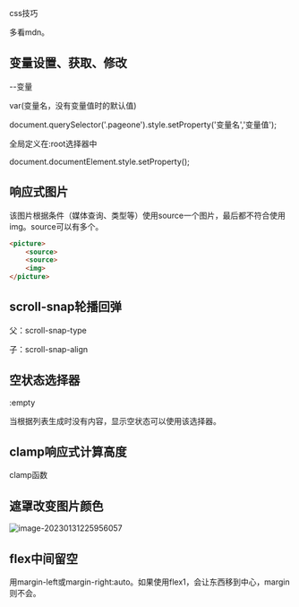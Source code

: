 css技巧

多看mdn。

## 变量设置、获取、修改

--变量

var(变量名，没有变量值时的默认值)

document.querySelector('.pageone').style.setProperty('变量名','变量值');

全局定义在:root选择器中

document.documentElement.style.setProperty();

## 响应式图片

该图片根据条件（媒体查询、类型等）使用source一个图片，最后都不符合使用img。source可以有多个。

``` html
<picture>
    <source>
    <source>
    <img>
</picture>
```

## scroll-snap轮播回弹

父：scroll-snap-type

子：scroll-snap-align

## 空状态选择器

:empty

当根据列表生成时没有内容，显示空状态可以使用该选择器。

## clamp响应式计算高度

clamp函数

## 遮罩改变图片颜色

![image-20230131225956057](D:\tplmydata\tplmydoc\文档图片\image-20230131225956057.png)

## flex中间留空

用margin-left或margin-right:auto。如果使用flex1，会让东西移到中心，margin则不会。

